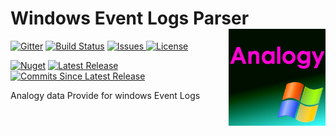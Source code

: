 # Windows Event Logs Parser   <img src="./Assets/AnalogyWindows.png" align="right" width="155px" height="155px">


<p align="center">

[![Gitter](https://badges.gitter.im/Analogy-LogViewer/community.svg)](https://gitter.im/Analogy-LogViewer/community?utm_source=badge&utm_medium=badge&utm_campaign=pr-badge) [![Build Status](https://dev.azure.com/Analogy-LogViewer/Analogy%20Log%20Viewer/_apis/build/status/Analogy-LogViewer.Analogy.LogViewer.WindowsEventLogs?branchName=master)](https://dev.azure.com/Analogy-LogViewer/Analogy%20Log%20Viewer/_build/latest?definitionId=25&branchName=master)
 <a href="https://github.com/Analogy-LogViewer/Analogy.LogViewer.WindowsEventLogs/issues">
    <img src="http://img.shields.io/github/issues/Analogy-LogViewer/Analogy.LogViewer.WindowsEventLogs" img alt="Issues"/>
</a>
<a href="https://github.com/Analogy-LogViewer/Analogy.LogViewer.WindowsEventLogs/blob/master/LICENSE.md">
    <img src="http://img.shields.io/github/license/Analogy-LogViewer/Analogy.LogViewer.WindowsEventLogs" img alt="License"/>
</a> 

 [![Nuget](https://img.shields.io/nuget/v/Analogy.LogViewer.WindowsEventLogs)](https://www.nuget.org/packages/Analogy.LogViewer.WindowsEventLogs/)
<a href="https://github.com/Analogy-LogViewer/Analogy.LogViewer.WindowsEventLogs/releases">
    <img src="http://img.shields.io/github/v/release/Analogy-LogViewer/Analogy.LogViewer.WindowsEventLogs" img alt="Latest Release"/>
</a> 
<a href="https://github.com/Analogy-LogViewer/Analogy.LogViewer.WindowsEventLogs/compare/V1.0.4...master">
    <img src="http://img.shields.io/github/commits-since/Analogy-LogViewer/Analogy.LogViewer.WindowsEventLogs/latest" img alt="Commits Since Latest Release"/>
</a> 
</p>






Analogy data Provide for windows Event Logs

